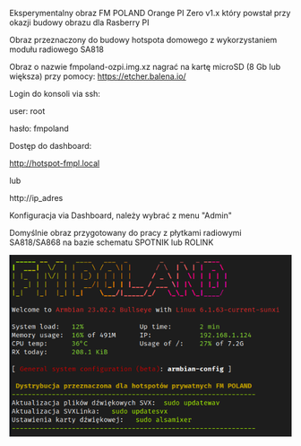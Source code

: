 Eksperymentalny obraz FM POLAND Orange PI Zero v1.x który powstał przy okazji budowy obrazu dla Rasberry PI

Obraz przeznaczony do budowy hotspota domowego z wykorzystaniem modułu radiowego SA818

Obraz o nazwie fmpoland-ozpi.img.xz nagrać na kartę microSD (8 Gb lub większa) przy pomocy: https://etcher.balena.io/

Login do konsoli via ssh:

user: root

hasło: fmpoland

Dostęp do dashboard:

http://hotspot-fmpl.local

lub

http://ip_adres

Konfiguracja via Dashboard, należy wybrać z menu "Admin"

Domyślnie obraz przygotowany do pracy z płytkami radiowymi SA818/SA868 na bazie schematu SPOTNIK lub ROLINK

![Hotspot login](https://github.com/sp2ong/hotspot-ozpi-image/blob/main/hotspot-login.png)
